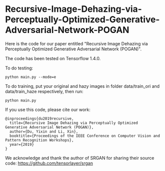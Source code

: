 # Recursive-Image-Dehazing-via-Perceptually-Optimized-Generative-Adversarial-Network-POGAN

Here is the code for our paper entitled "Recursive Image Dehazing via Perceptually Optimized Generative Adversarial Network (POGAN)".

The code has been tested on Tensorflow 1.4.0.

To do testing:

    python main.py --mode=e

      
To do training, put your original and hazy images in folder data/train_ori and data/train_haze respectively, then run:

    python main.py
    
If you use this code, please cite our work:


    @inproceedings{du2019recursive,
      title={Recursive Image Dehazing via Perceptually Optimized Generative Adversarial Network (POGAN)},
      author={Du, Yixin and Li, Xin},
      booktitle={Proceedings of the IEEE Conference on Computer Vision and Pattern Recognition Workshops},
      year={2019}
    }

We acknowledge and thank the author of SRGAN for sharing their source code:
    https://github.com/tensorlayer/srgan

